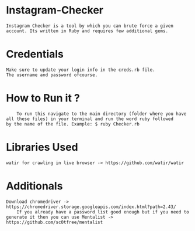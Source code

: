 # Instagram-Checker
	Instagram Checker is a tool by which you can brute force a given account. Its written in Ruby and requires few additional gems.

# Credentials
	Make sure to update your login info in the creds.rb file.
	The username and password ofcourse.

# How to Run it ?
        To run this navigate to the main directory (folder where you have all these files) in your terminal and run the word ruby followed         by the name of the file. Example: $ ruby Checker.rb

# Libraries Used
	watir for crawling in live browser -> https://github.com/watir/watir

# Additionals
	Download chromedriver -> https://chromedriver.storage.googleapis.com/index.html?path=2.43/
        If you already have a password list good enough but if you need to generate it then you can use Mentalist ->                               https://github.com/sc0tfree/mentalist 
